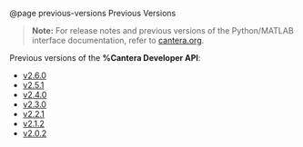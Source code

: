 @page previous-versions Previous Versions

> **Note:** For release notes and previous versions of the Python/MATLAB
> interface documentation, refer to
> [cantera.org](https://cantera.org/documentation/index.html#need-something-else).

Previous versions of the **%Cantera Developer API**:

* [v2.6.0](https://cantera.org/documentation/docs-2.6/doxygen/html/modules.html)
* [v2.5.1](https://cantera.org/documentation/docs-2.5/doxygen/html/modules.html)
* [v2.4.0](https://cantera.org/documentation/docs-2.4/doxygen/html/modules.html)
* [v2.3.0](https://cantera.org/documentation/docs-2.3/doxygen/html/modules.html)
* [v2.2.1](https://cantera.org/documentation/docs-2.2/doxygen/html/modules.html)
* [v2.1.2](https://cantera.org/documentation/docs-2.1/doxygen/html/modules.html)
* [v2.0.2](https://cantera.org/documentation/docs-2.0/doxygen/html/modules.html)
